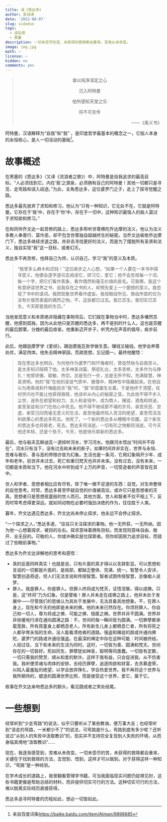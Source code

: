 ```yaml
---
title: 读《悉达多》
author: 吴诗涛
date: '2022-08-07'
slug: xidaduo
tags:
  - 读后感
  - 黑塞
description: 一切未受尽的苦，未获得的救赎都会重来。苦难从未改变。
image: img.jpg
math: ~
license: ~
hidden: no
comments: yes
---
```


> <center>谁以纯净深定之心
> 
> 沉入阿特曼
> 
> 他所感知天堂之乐
> 
> 将不可言传</center>
> 
> <div align = "right">——《奥义书》</div>

阿特曼，汉语解释为“自我”和“我”
，是印度哲学最基本的概念之一，它指人本身的永恒核心，是人一切活动的基础[^baidu]。

[^baidu]: 来自百度词条<https://baike.baidu.com/item/Atman/9898685>

# 故事概述

在黑塞的《悉达多》（又译《流浪者之歌》）中，阿特曼是自我追求的最高目标。“人必须找到它。内在‘我’之源泉，必须拥有自己的阿特曼！其他一切都只是寻觅、走弯路和误入歧途。”为此，主角悉达多，这位婆罗门之子，走上了探寻觉醒之路。

悉达多最先放弃了求知和修习，他认为“只有一种知识，它无处不在，它就是阿特曼。它存在于‘我’中，存在于‘你’中，存在于一切中，这种知识最恼人的敌人莫过于求知欲和修习。”

在和同伴乔文达一起苦修的路上，悉达多聆听世尊佛陀乔达摩的法义，他认为法义多教人奉善行、莫作恶，却不包含世尊独自超越终生的秘密。当乔文达皈依乔达摩门下，悉达多继续求道之路，并非去寻找更好的法义，而是为了摆脱所有圣贤和法义，独自实现“我”这一目标，或者幻灭。

悉达多不再苦修，他拜自己为师，认识自己，学习“我”的意义及本质。

> “我曾多么麻木和迟钝！”这位疾步之人心想，“如果一个人要在一本书中探寻意义，他便会逐字逐句去阅读它，研习它，爱它；他不会忽视每一个词、每一个字，把它们看作表象，看作偶然和毫无价值的皮毛。可我哪，我这个有意研读世界之书、自我存在之书的人，却预先爱上一个臆想的意义。我忽视了书中的语词。我把现象世界看作虚妄。我视眼目所见、唇齿所尝的仅为没有价值而表面的偶然之物。不，这些都已过去。我已苏生。我切实已苏生。今天即是我的生日。”

当他发现意义和本质绝非隐藏在事物背后，它们就在事物当中时，悉达多幡然苏醒，他感到孤独，因为从此他只是苏醒的悉达多，再不是别的什么人。这也是苏醒的最后颤栗，分娩的最后痉挛。他重新迈开步子，听凭内在声音的倡导，疾步前行。

此后，他跟迦摩罗学《爱经》，跟迦摩施瓦弥学做生意。赚钱又输钱。他学会养尊处优，满足肉体。他失去精神家园，荒疏思想，忘记圆一。最终他醒悟：

> 现在悉达多也明白，为何他作为婆罗门和忏悔者时，曾徒然地与自我苦斗。是太多知识阻碍了他。太多神圣诗篇、祭祀礼仪，太多苦修，太多作为与挣扎！他曾骄傲、聪敏、热切，总是先行一步，总是无所不知，充满智慧，神圣贤明。他的“我”在他的圣徒气质中、傲慢中、精神性中隐藏起来。在他自以为用斋戒和忏悔能扼杀“我”时，“我”却盘踞生长着。于是他终于清楚，任何学问也不能让他获得救赎，他该听从内心的秘密之音。为此他不得不步入尘世，迷失在欲望和权力、女人和金钱中，成为商人、赌徒、酒鬼和财迷，直至圣徒和沙门在他心中死去。他不得不继续那不堪的岁月，承受厌恶、空虚，承受沉闷而毫无意义的生活，直至他最终陷入苦涩的绝望，直至荒淫且利欲熏心的悉达多死去。他死了。一个新的悉达多从睡眠中苏醒。这个新生的悉达多也将衰老，死去。悉达多将消逝。一切有形之物都将消逝。可今天他还年轻，还是个孩子。今天，他是快乐崭新的悉达多。

最后，他与船夫瓦稣迪瓦一道倾听河水，学习河水。他跟河水悟出“时间并不存在”，河水只有当下，没有过去和未来的影子。如果时间并非实在，世界与永恒、苦难与极乐、善与恶的界限亦皆为幻象。生活也是一条河，它用幻象隔开少年、成年和老年。前世并未过去，死亡和重归梵天也并非未来。没有过去，没有未来，一切都是本质和当下。他在河水中听到成千上万的声音，一切受造者的声音皆在其中。

世人和学者、思想者相比应有尽有，除了唯一微不足道的东西：自觉。对生命整体的自觉思考。时常，悉达多甚至怀疑自觉的价值被高估，或许它只是思想者的天真。思想者只是思想孩童般的世人而已。其他方面，世人和智者不仅不相上下，反而时常考虑得更深远。就如同动物在必要时强劲决绝的作为，往往胜于人类。

暮年，乔文达遇见悉达多，乔文达尚未停止探求，他永远不会停止探求。

“一个探求之人，”悉达多道，“往往只关注探求的事物。他一无所获，一无所纳。因为他一心想着探求，被目的左右。探求意味着拥有目标。而发现则意味自由、敞开、全无目的。可敬的人，你或许确实是位探索者。但你却因努力追求目标，而错过了些眼前事物。”

悉达多为乔文达讲解他的思考和感悟：

- 真的反面同样真实！也就是说，只有片面的真才得以以言辞彰显。可以思想和言说的一切都是片面的，是局部，都缺乏整体、完满、统一。智慧令人安详，智慧创造奇迹，但人们无法言说和传授智慧。智者试图传授智慧，总像痴人说梦。
- 罪人。我是罪人，你是罪人。但罪人终将成为梵天，证悟涅槃，得以成佛。只是，这“终将”乃为幻象。仅是譬喻！罪人并未走在成佛之路上，他并未处于发展中——尽管我们的思维认为其处于发展中，无法具备其他想象。不，在罪人身上，现在和今天的他即是未来的佛。他的未来已然存在。你须将罪人、你自己和一切人，尊为将成之佛、可能之佛、隐匿之佛。世界并非不圆满。世界并非徐缓地行进在通向圆满之路：不，世间的每一瞬间皆为圆满。一切罪孽都承载宽赦，所有孩童身上都栖息老人，所有新生儿身上都栖息亡者，所有将死之人都孕育永恒的生命。没人能看清他者的道路。强盗和赌徒的路或许通向佛陀，婆罗门的路或许通往强盗。在最深的禅定中存在这种可能：时间被终结，人视过往、当下和未来的生活为同时。这时，一切皆为善、圆满和梵天。世间存在的一切皆好。死如同生，罪孽犹如神圣，聪明等同愚蠢。一切皆有定数，一切只需我的赞赏、顺从和爱的默许。这样于我有益，只会促进我，从不伤害我。我听便灵魂与肉体的安排，去经历罪孽，追逐肉欲和财富，去贪慕虚荣，以陷入最羞耻的绝望，以学会放弃挣扎，学会热爱世界。我不再将这个世界与我所期待的，塑造的圆满世界比照，而是接受这个世界，爱它，属于它。

故事在乔文达亲吻悉达多的额头，看见圆成者之笑处结尾。

# 一些想到

经常听到“少走弯路”的说法，似乎只要听从了某些教诲，便万事大吉；也经常听到“该走的弯路，一米都少不了”的说法，可弯路是什么，弯路到底有多少呢？还听说过“从别人的失败中汲取教训”的，现实并不支持完全复现别人失败的环境，从而身临其境地“汲取教训”……

现在，我逐渐感受到，苦难从未改变。一切未受尽的苦，未获得的救赎都会重来，关键在于找到救赎的方法，去觉到、悟到，这样才可以做到。对于获得这样一种知识，“弯路”是一种经验。

在学术成长的道路上，我曾翻看管理学书籍，可当我面临现实问题仍捉襟见肘，这些书籍更像是帮助总结的材料，而非提供切实可行的方法。这种切实可行的方法，难以脱离实际经历直接获得。

悉达多追寻阿特曼的历程如此，想必一切皆如此。
